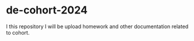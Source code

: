 # de-cohort-2024
I this repository I will be upload homework and other documentation related to cohort.
